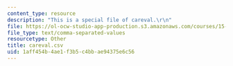 ```yaml
---
content_type: resource
description: "This is a special file of careval.\r\n"
file: https://ol-ocw-studio-app-production.s3.amazonaws.com/courses/15-097-prediction-machine-learning-and-statistics-spring-2012/1aff454b4ae1f3b5c4bbae94375e6c56_careval.csv
file_type: text/comma-separated-values
resourcetype: Other
title: careval.csv
uid: 1aff454b-4ae1-f3b5-c4bb-ae94375e6c56
---
```

